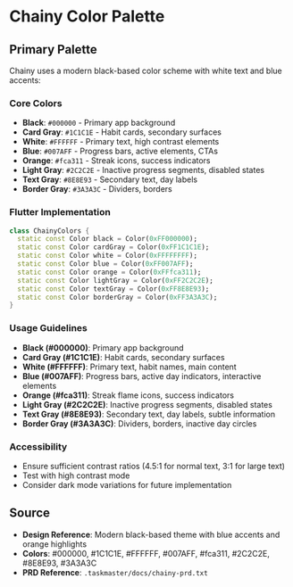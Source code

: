 # Chainy Color Palette

## Primary Palette
Chainy uses a modern black-based color scheme with white text and blue accents:

### Core Colors
- **Black**: `#000000` - Primary app background
- **Card Gray**: `#1C1C1E` - Habit cards, secondary surfaces
- **White**: `#FFFFFF` - Primary text, high contrast elements
- **Blue**: `#007AFF` - Progress bars, active elements, CTAs
- **Orange**: `#fca311` - Streak icons, success indicators
- **Light Gray**: `#2C2C2E` - Inactive progress segments, disabled states
- **Text Gray**: `#8E8E93` - Secondary text, day labels
- **Border Gray**: `#3A3A3C` - Dividers, borders

### Flutter Implementation
```dart
class ChainyColors {
  static const Color black = Color(0xFF000000);
  static const Color cardGray = Color(0xFF1C1C1E);
  static const Color white = Color(0xFFFFFFFF);
  static const Color blue = Color(0xFF007AFF);
  static const Color orange = Color(0xFFfca311);
  static const Color lightGray = Color(0xFF2C2C2E);
  static const Color textGray = Color(0xFF8E8E93);
  static const Color borderGray = Color(0xFF3A3A3C);
}
```

### Usage Guidelines
- **Black (#000000)**: Primary app background
- **Card Gray (#1C1C1E)**: Habit cards, secondary surfaces
- **White (#FFFFFF)**: Primary text, habit names, main content
- **Blue (#007AFF)**: Progress bars, active day indicators, interactive elements
- **Orange (#fca311)**: Streak flame icons, success indicators
- **Light Gray (#2C2C2E)**: Inactive progress segments, disabled states
- **Text Gray (#8E8E93)**: Secondary text, day labels, subtle information
- **Border Gray (#3A3A3C)**: Dividers, borders, inactive day circles

### Accessibility
- Ensure sufficient contrast ratios (4.5:1 for normal text, 3:1 for large text)
- Test with high contrast mode
- Consider dark mode variations for future implementation

## Source
- **Design Reference**: Modern black-based theme with blue accents and orange highlights
- **Colors**: #000000, #1C1C1E, #FFFFFF, #007AFF, #fca311, #2C2C2E, #8E8E93, #3A3A3C
- **PRD Reference**: `.taskmaster/docs/chainy-prd.txt`
